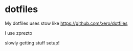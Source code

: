 # dotfiles

My dotfiles uses stow like https://github.com/xero/dotfiles

I use zprezto

slowly getting stuff setup!
